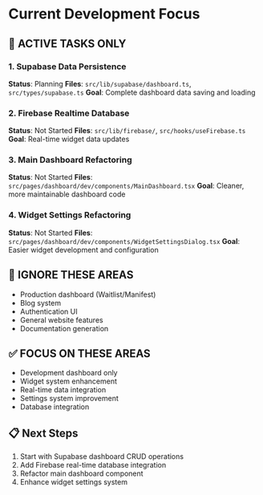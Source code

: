 # Current Development Focus

## 🎯 ACTIVE TASKS ONLY

### 1. Supabase Data Persistence
**Status**: Planning
**Files**: `src/lib/supabase/dashboard.ts`, `src/types/supabase.ts`
**Goal**: Complete dashboard data saving and loading

### 2. Firebase Realtime Database
**Status**: Not Started
**Files**: `src/lib/firebase/`, `src/hooks/useFirebase.ts`
**Goal**: Real-time widget data updates

### 3. Main Dashboard Refactoring
**Status**: Not Started
**Files**: `src/pages/dashboard/dev/components/MainDashboard.tsx`
**Goal**: Cleaner, more maintainable dashboard code

### 4. Widget Settings Refactoring
**Status**: Not Started
**Files**: `src/pages/dashboard/dev/components/WidgetSettingsDialog.tsx`
**Goal**: Easier widget development and configuration

## 🚫 IGNORE THESE AREAS
- Production dashboard (Waitlist/Manifest)
- Blog system
- Authentication UI
- General website features
- Documentation generation

## ✅ FOCUS ON THESE AREAS
- Development dashboard only
- Widget system enhancement
- Real-time data integration
- Settings system improvement
- Database integration

## 📋 Next Steps
1. Start with Supabase dashboard CRUD operations
2. Add Firebase real-time database integration
3. Refactor main dashboard component
4. Enhance widget settings system